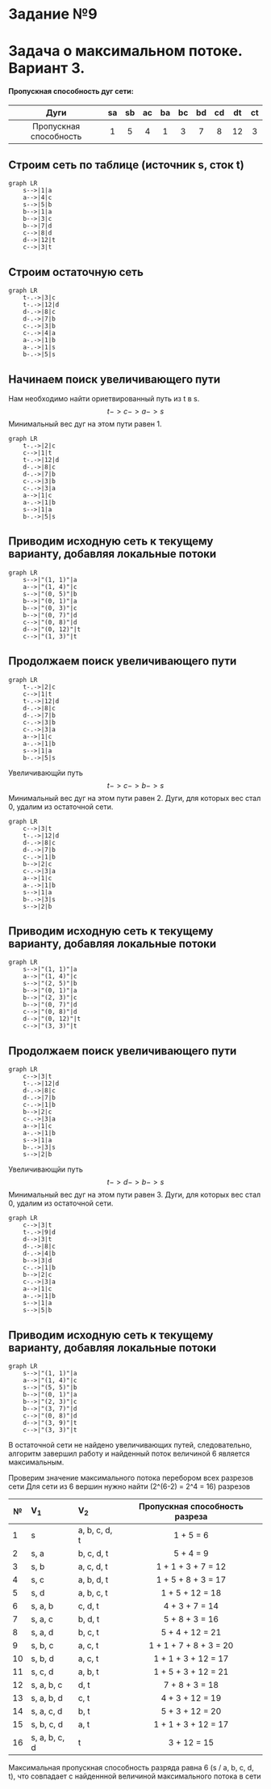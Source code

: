 # Задание №9
# Задача о максимальном потоке. Вариант 3.
#### Пропускная способность дуг сети:
|          Дуги          | sa | sb | ac | ba | bc | bd | cd | dt | ct |
|:----------------------:|:--:|:--:|:--:|:--:|:--:|:--:|:--:|:--:|:--:|
| Пропускная способность | 1  | 5  | 4  | 1  | 3  | 7  | 8  | 12 |  3 |

## Строим сеть по таблице (источник s, сток t)
```mermaid
graph LR
    s-->|1|a
    a-->|4|c
    s-->|5|b
    b-->|1|a
    b-->|3|c
    b-->|7|d
    c-->|8|d
    d-->|12|t
    c-->|3|t
```

## Строим остаточную сеть
```mermaid
graph LR
    t-.->|3|c
    t-.->|12|d
    d-.->|8|c
    d-.->|7|b
    c-.->|3|b
    c-.->|4|a
    a-.->|1|b
    a-.->|1|s
    b-.->|5|s
```

## Начинаем поиск увеличивающего пути
Нам необходимо найти ориетвированный путь из t в s.
$$t->c->a->s$$
Минимальный вес дуг на этом пути равен 1.

```mermaid
graph LR
    t-.->|2|c
    c-->|1|t
    t-.->|12|d
    d-.->|8|c
    d-.->|7|b
    c-.->|3|b
    c-.->|3|a
    a-->|1|c
    a-.->|1|b
    s-->|1|a
    b-.->|5|s
```

## Приводим исходную сеть к текущему варианту, добавляя локальные потоки
```mermaid
graph LR
    s-->|"(1, 1)"|a
    a-->|"(1, 4)"|c
    s-->|"(0, 5)"|b
    b-->|"(0, 1)"|a
    b-->|"(0, 3)"|c
    b-->|"(0, 7)"|d
    c-->|"(0, 8)"|d
    d-->|"(0, 12)"|t
    c-->|"(1, 3)"|t
```

## Продолжаем поиск увеличивающего пути

```mermaid
graph LR
    t-.->|2|c
    c-->|1|t
    t-.->|12|d
    d-.->|8|c
    d-.->|7|b
    c-.->|3|b
    c-.->|3|a
    a-->|1|c
    a-.->|1|b
    s-->|1|a
    b-.->|5|s
```

Увеличивающйи путь $$t->c->b->s$$
Минимальный вес дуг на этом пути равен 2.
Дуги, для которых вес стал 0, удалим из остаточной сети.

```mermaid
graph LR
    c-->|3|t
    t-.->|12|d
    d-.->|8|c
    d-.->|7|b
    c-.->|1|b
    b-->|2|c
    c-.->|3|a
    a-->|1|c
    a-.->|1|b
    s-->|1|a
    b-.->|3|s
    s-->|2|b
```

## Приводим исходную сеть к текущему варианту, добавляя локальные потоки
```mermaid
graph LR
    s-->|"(1, 1)"|a
    a-->|"(1, 4)"|c
    s-->|"(2, 5)"|b
    b-->|"(0, 1)"|a
    b-->|"(2, 3)"|c
    b-->|"(0, 7)"|d
    c-->|"(0, 8)"|d
    d-->|"(0, 12)"|t
    c-->|"(3, 3)"|t
```

## Продолжаем поиск увеличивающего пути

```mermaid
graph LR
    c-->|3|t
    t-.->|12|d
    d-.->|8|c
    d-.->|7|b
    c-.->|1|b
    b-->|2|c
    c-.->|3|a
    a-->|1|c
    a-.->|1|b
    s-->|1|a
    b-.->|3|s
    s-->|2|b
```

Увеличивающйи путь $$t->d->b->s$$
Минимальный вес дуг на этом пути равен 3.
Дуги, для которых вес стал 0, удалим из остаточной сети.

```mermaid
graph LR
    c-->|3|t
    t-.->|9|d
    d-->|3|t
    d-.->|8|c
    d-.->|4|b
    b-->|3|d
    c-.->|1|b
    b-->|2|c
    c-.->|3|a
    a-->|1|c
    a-.->|1|b
    s-->|1|a
    s-->|5|b
```

## Приводим исходную сеть к текущему варианту, добавляя локальные потоки
```mermaid
graph LR
    s-->|"(1, 1)"|a
    a-->|"(1, 4)"|c
    s-->|"(5, 5)"|b
    b-->|"(0, 1)"|a
    b-->|"(2, 3)"|c
    b-->|"(3, 7)"|d
    c-->|"(0, 8)"|d
    d-->|"(3, 9)"|t
    c-->|"(3, 3)"|t
```

В остаточной сети не найдено увеличивающих путей, следовательно, алгоритм завершил работу и найденный поток величиной 6 является максимальным.

Проверим значение максимального потока перебором всех разрезов сети
Для сети из 6 вершин нужно найти \(2^(6-2) = 2^4 = 16\) разрезов

| №  | V<sub>1</sub>                        | V<sub>2</sub>       | Пропускная способность разреза |
|----|:-------------------------------------|:--------------------|:------------------------------:|
| 1  | s                                    | a, b, c, d, t       | 1 + 5 = 6                      |
| 2  | s, a                                 | b, c, d, t          | 5 + 4 = 9                      |
| 3  | s, b                                 | a, c, d, t          | 1 + 1 + 3 + 7 = 12             |
| 4  | s, c                                 | a, b, d, t          | 1 + 5 + 8 + 3 = 17             |
| 5  | s, d                                 | a, b, c, t          | 1 + 5 + 12 = 18                |
| 6  | s, a, b                              | c, d, t             | 4 + 3 + 7 = 14                 |
| 7  | s, a, c                              | b, d, t             | 5 + 8 + 3 = 16                 |
| 8  | s, a, d                              | b, c, t             | 5 + 4 + 12 = 21                |
| 9  | s, b, c                              | a, c, t             | 1 + 1 + 7 + 8 + 3 = 20         |
| 10 | s, b, d                              | a, c, t             | 1 + 1 + 3 + 12 = 17            |
| 11 | s, c, d                              | a, b, t             | 1 + 5 + 3 + 12 = 21            |
| 12 | s, a, b, c                           | d, t                | 7 + 8 + 3 = 18                 |
| 13 | s, a, b, d                           | c, t                | 4 + 3 + 12 = 19                |
| 14 | s, a, c, d                           | b, t                | 5 + 3 + 12 = 20                |
| 15 | s, b, c, d                           | a, t                | 1 + 1 + 3 + 12 = 17            |
| 16 | s, a, b, c, d                        | t                   | 3 + 12 = 15                    |

Максимальная пропускная способность разряда равна 6 (s / a, b, c, d, t), что совпадает с найденнной величиной максимального потока в сети
